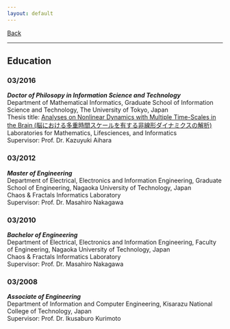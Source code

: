 ```yaml
---
layout: default
---
```


[Back](index.md)
* * *

## Education

### 03/2016
***Doctor of Philosopy in Information Science and Technology***<br/>
Department of Mathematical Informatics, Graduate School of Information Science and Technology, The University of Tokyo, Japan<br/>
Thesis title: [Analyses on Nonlinear Dynamics with Multiple Time-Scales in the Brain (脳における多重時間スケールを有する非線形ダイナミクスの解析)](https://repository.dl.itc.u-tokyo.ac.jp/records/48069#.YpSq21PmhPw)<br/>
Laboratories for Mathematics, Lifesciences, and Informatics<br/>
Supervisor: Prof. Dr. Kazuyuki Aihara

### 03/2012
***Master of Engineering***<br/>
Department of Electrical, Electronics and Information Engineering, Graduate School of Engineering, Nagaoka University of Technology, Japan<br/>
Chaos & Fractals Informatics Laboratory<br/>
Supervisor: Prof. Dr. Masahiro Nakagawa

### 03/2010
***Bachelor of Engineering***<br/>
Department of Electrical, Electronics and Information Engineering, Faculty of Engineering, Nagaoka University of Technology, Japan<br/>
Chaos & Fractals Informatics Laboratory<br/>
Supervisor: Prof. Dr. Masahiro Nakagawa

### 03/2008
***Associate of Engineering***<br/>
Department of Information and Computer Engineering, Kisarazu National College of Technology, Japan<br/>
Supervisor: Prof. Dr. Ikusaburo Kurimoto
